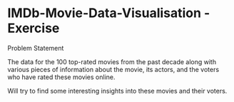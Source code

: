 # IMDb-Movie-Data-Visualisation - Exercise

Problem Statement

The data for the 100 top-rated movies from the past decade along with various pieces of information about the movie, its actors, and the voters who have rated these movies online. 

Will try to find some interesting insights into these movies and their voters. 
